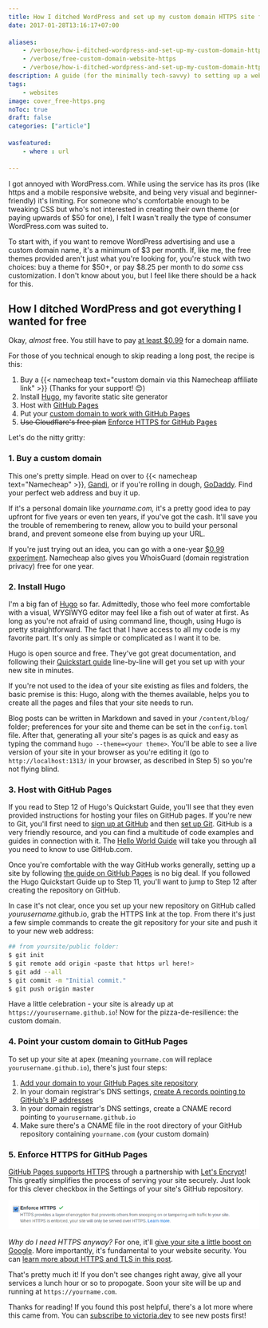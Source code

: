 ```yaml
---
title: How I ditched WordPress and set up my custom domain HTTPS site for (almost) free
date: 2017-01-28T13:16:17+07:00

aliases:
    - /verbose/how-i-ditched-wordpress-and-set-up-my-custom-domain-https-site-for-almost-free/
    - /verbose/free-custom-domain-website-https
    - /verbose/how-i-ditched-wordpress-and-set-up-my-custom-domain-https-site-for-almost-free/
description: A guide (for the minimally tech-savvy) to setting up a website with HTTPS using Hugo, Cloudflare and GitHub Pages.
tags:
    - websites
image: cover_free-https.png
noToc: true
draft: false
categories: ["article"]

wasfeatured:
    - where : url

---
```


I got annoyed with WordPress.com. While using the service has its pros (like https and a mobile responsive website, and being very visual and beginner-friendly) it's limiting. For someone who's comfortable enough to be tweaking CSS but who's not interested in creating their own theme (or paying upwards of $50 for one), I felt I wasn't really the type of consumer WordPress.com was suited to.

To start with, if you want to remove WordPress advertising and use a custom domain name, it's a minimum of $3 per month. If, like me, the free themes provided aren't just what you're looking for, you're stuck with two choices: buy a theme for $50+, or pay $8.25 per month to do _some_ css customization. I don't know about you, but I feel like there should be a hack for this.

## How I ditched WordPress and got everything I wanted for free

Okay, _almost_ free. You still have to pay [at least $0.99](https://www.tkqlhce.com/click-100268310-14326263) for a domain name.

For those of you technical enough to skip reading a long post, the recipe is this:

1. Buy a {{< namecheap text="custom domain via this Namecheap affiliate link" >}} (Thanks for your support! 😊)
2. Install [Hugo](https://www.gohugo.io/), my favorite static site generator
3. Host with [GitHub Pages](https://pages.github.com/)
4. Put your [custom domain to work with GitHub Pages](https://docs.github.com/en/pages/configuring-a-custom-domain-for-your-github-pages-site/managing-a-custom-domain-for-your-github-pages-site#configuring-an-alias-or-aname-record-with-your-dns-provider)
5. ~~Use Cloudflare's free plan~~ [Enforce HTTPS for GitHub Pages](#5-enforce-https-for-github-pages)

Let's do the nitty gritty:

### 1\. Buy a custom domain

This one's pretty simple. Head on over to {{< namecheap text="Namecheap" >}}, [Gandi](https://www.gandi.net), or if you're rolling in dough, [GoDaddy](https://www.godaddy.com/). Find your perfect web address and buy it up.

If it's a personal domain like _yourname.com,_ it's a pretty good idea to pay upfront for five years or even ten years, if you've got the cash. It'll save you the trouble of remembering to renew, allow you to build your personal brand, and prevent someone else from buying up your URL.

If you're just trying out an idea, you can go with a one-year [$0.99 experiment](https://www.tkqlhce.com/click-100268310-14326263). Namecheap also gives you WhoisGuard (domain registration privacy) free for one year.

### 2\. Install Hugo

I'm a big fan of [Hugo](https://www.gohugo.io/) so far. Admittedly, those who feel more comfortable with a visual, WYSIWYG editor may feel like a fish out of water at first. As long as you're not afraid of using command line, though, using Hugo is pretty straightforward. The fact that I have access to all my code is my favorite part. It's only as simple or complicated as I want it to be.

Hugo is open source and free. They've got great documentation, and following their [Quickstart guide](https://gohugo.io/overview/quickstart/) line-by-line will get you set up with your new site in minutes.

If you're not used to the idea of your site existing as files and folders, the basic premise is this: Hugo, along with the themes available, helps you to create all the pages and files that your site needs to run.

Blog posts can be written in Markdown and saved in your `/content/blog/` folder; preferences for your site and theme can be set in the `config.toml` file. After that, generating all your site's pages is as quick and easy as typing the command `hugo --theme=<your theme>`. You'll be able to see a live version of your site in your browser as you're editing it (go to `http://localhost:1313/` in your browser, as described in Step 5) so you're not flying blind.

### 3\. Host with GitHub Pages

If you read to Step 12 of Hugo's Quickstart Guide, you'll see that they even provided instructions for hosting your files on GitHub pages. If you're new to Git, you'll first need to [sign up at GitHub](https://github.com/) and then [set up Git](https://docs.github.com/en/get-started/quickstart/set-up-git). GitHub is a very friendly resource, and you can find a multitude of code examples and guides in connection with it. The [Hello World Guide](https://docs.github.com/en/get-started/quickstart/hello-world) will take you through all you need to know to use GitHub.com.

Once you're comfortable with the way GitHub works generally, setting up a site by following [the guide on GitHub Pages](https://pages.github.com/) is no big deal. If you followed the Hugo Quickstart Guide up to Step 11, you'll want to jump to Step 12 after creating the repository on GitHub.

In case it's not clear, once you set up your new repository on GitHub called _yourusername_.github.io, grab the HTTPS link at the top. From there it's just a few simple commands to create the git repository for your site and push it to your new web address:

```sh
## from yoursite/public folder:
$ git init
$ git remote add origin <paste that https url here!>
$ git add --all
$ git commit -m "Initial commit."
$ git push origin master
```

Have a little celebration - your site is already up at `https://yourusername.github.io`! Now for the pizza-de-resilience: the custom domain.

### 4\. Point your custom domain to GitHub Pages

To set up your site at apex (meaning `yourname.com` will replace `yourusername.github.io`), there's just four steps:

1. [Add your domain to your GitHub Pages site repository](https://docs.github.com/en/pages/configuring-a-custom-domain-for-your-github-pages-site/managing-a-custom-domain-for-your-github-pages-site)
2. In your domain registrar's DNS settings, [create A records pointing to GitHub's IP addresses](https://docs.github.com/en/pages/configuring-a-custom-domain-for-your-github-pages-site/managing-a-custom-domain-for-your-github-pages-site#configuring-an-apex-domain)
3. In your domain registrar's DNS settings, create a CNAME record pointing to `yourusername.github.io`
4. Make sure there's a CNAME file in the root directory of your GitHub repository containing `yourname.com` (your custom domain)

### 5\. Enforce HTTPS for GitHub Pages

[GitHub Pages supports HTTPS](https://blog.github.com/2018-05-01-github-pages-custom-domains-https/) through a partnership with [Let's Encrypt](https://letsencrypt.org/)! This greatly simplifies the process of serving your site securely. Just look for this clever checkbox in the Settings of your site's GitHub repository.

![Enforce HTTPS checkbox](custom-domain-https.png#screenshot)

_Why do I need HTTPS anyway?_ For one, it'll [give your site a little boost on Google](http://searchengineland.com/google-starts-giving-ranking-boost-secure-httpsssl-sites-199446/). More importantly, it's fundamental to your website security. You can [learn more about HTTPS and TLS in this post](/blog/what-is-tls-transport-layer-security-encryption-explained-in-plain-english/).

That's pretty much it! If you don't see changes right away, give all your services a lunch hour or so to propogate. Soon your site will be up and running at `https://yourname.com`.

Thanks for reading! If you found this post helpful, there's a lot more where this came from. You can [subscribe to victoria.dev](/) to see new posts first!
